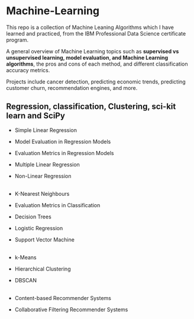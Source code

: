 # Machine-Learning

This repo is a collection of Machine Leaning Algorithms which I have learned and practiced, from the IBM Professional Data Science certificate program.
 <br>

A general overview of Machine Learning topics such as **supervised vs unsupervised learning,  model evaluation, and Machine Learning algorithms**, the pros and cons of each method, and different classification accuracy metrics.<br>

Projects include cancer detection, predicting economic trends, predicting customer churn, recommendation engines, and more.<br>

## Regression, classification, Clustering, sci-kit learn and SciPy <br>

- Simple Linear Regression <br>
- Model Evaluation in Regression Models <br>
- Evaluation Metrics in Regression Models <br> 
- Multiple Linear Regression <br>
- Non-Linear Regression <br><br>

- K-Nearest Neighbours <br>
- Evaluation Metrics in Classification <br>
- Decision Trees <br>
- Logistic Regression<br>
- Support Vector Machine <br><br>

- k-Means <br>
- Hierarchical Clustering <br>
- DBSCAN <br> <br>

- Content-based Recommender Systems <br>
- Collaborative Filtering Recommender Systems <br>
